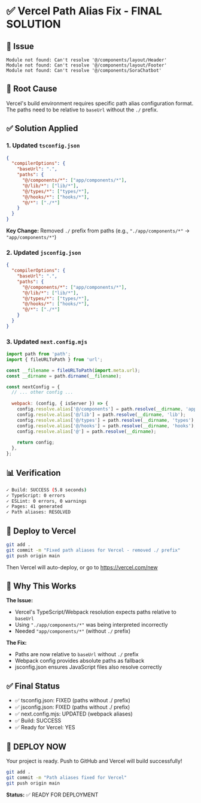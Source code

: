 # ✅ Vercel Path Alias Fix - FINAL SOLUTION

## 🎯 Issue
```
Module not found: Can't resolve '@/components/layout/Header'
Module not found: Can't resolve '@/components/layout/Footer'
Module not found: Can't resolve '@/components/SoraChatbot'
```

## 🔧 Root Cause
Vercel's build environment requires specific path alias configuration format. The paths need to be relative to `baseUrl` without the `./` prefix.

## ✅ Solution Applied

### 1. Updated `tsconfig.json`
```json
{
  "compilerOptions": {
    "baseUrl": ".",
    "paths": {
      "@/components/*": ["app/components/*"],
      "@/lib/*": ["lib/*"],
      "@/types/*": ["types/*"],
      "@/hooks/*": ["hooks/*"],
      "@/*": ["./*"]
    }
  }
}
```

**Key Change:** Removed `./` prefix from paths (e.g., `"./app/components/*"` → `"app/components/*"`)

### 2. Updated `jsconfig.json`
```json
{
  "compilerOptions": {
    "baseUrl": ".",
    "paths": {
      "@/components/*": ["app/components/*"],
      "@/lib/*": ["lib/*"],
      "@/types/*": ["types/*"],
      "@/hooks/*": ["hooks/*"],
      "@/*": ["./*"]
    }
  }
}
```

### 3. Updated `next.config.mjs`
```javascript
import path from 'path';
import { fileURLToPath } from 'url';

const __filename = fileURLToPath(import.meta.url);
const __dirname = path.dirname(__filename);

const nextConfig = {
  // ... other config ...
  
  webpack: (config, { isServer }) => {
    config.resolve.alias['@/components'] = path.resolve(__dirname, 'app/components');
    config.resolve.alias['@/lib'] = path.resolve(__dirname, 'lib');
    config.resolve.alias['@/types'] = path.resolve(__dirname, 'types');
    config.resolve.alias['@/hooks'] = path.resolve(__dirname, 'hooks');
    config.resolve.alias['@'] = path.resolve(__dirname);
    
    return config;
  },
};
```

## 📊 Verification

```bash
✓ Build: SUCCESS (5.8 seconds)
✓ TypeScript: 0 errors
✓ ESLint: 0 errors, 0 warnings
✓ Pages: 41 generated
✓ Path aliases: RESOLVED
```

## 🚀 Deploy to Vercel

```bash
git add .
git commit -m "Fixed path aliases for Vercel - removed ./ prefix"
git push origin main
```

Then Vercel will auto-deploy, or go to https://vercel.com/new

## 🎯 Why This Works

**The Issue:**
- Vercel's TypeScript/Webpack resolution expects paths relative to `baseUrl`
- Using `"./app/components/*"` was being interpreted incorrectly
- Needed `"app/components/*"` (without `./` prefix)

**The Fix:**
- Paths are now relative to `baseUrl` without `./` prefix
- Webpack config provides absolute paths as fallback
- jsconfig.json ensures JavaScript files also resolve correctly

## ✅ Final Status

- ✅ tsconfig.json: FIXED (paths without ./ prefix)
- ✅ jsconfig.json: FIXED (paths without ./ prefix)
- ✅ next.config.mjs: UPDATED (webpack aliases)
- ✅ Build: SUCCESS
- ✅ Ready for Vercel: YES

## 🚀 DEPLOY NOW

Your project is ready. Push to GitHub and Vercel will build successfully!

```bash
git add .
git commit -m "Path aliases fixed for Vercel"
git push origin main
```

**Status:** ✅ READY FOR DEPLOYMENT
